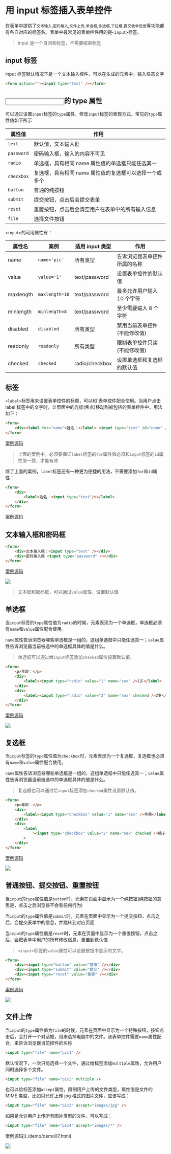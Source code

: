 # 用 input 标签插入表单控件

在表单中提供了`文本输入`,`密码输入`,`文件上传`,`单选框`,`多选框`,`下拉框`,`提交表单信息`等功能都有各自对应的标签名。表单中最常见的表单控件用的是`<input>`标签。

> input 是一个自闭和标签，不需要结束标签

## input 标签

input 标签默认情况下是一个文本输入控件，可以在生成的元素中，输入任意文字

```html
<form action=""><input type="text" /></form>
```

## <input>的 type 属性

可以通过设置`input`标签的`type`属性，修改`input`标签的表现方式，常见的`type`属性值如下所示

| 属性值     | 作用                                                   |
| ---------- | ------------------------------------------------------ |
| `text`     | 默认值，文本输入框                                     |
| `password` | 密码输入框，输入的内容不可见                           |
| `radio`    | 单选框，具有相同 name 属性值的单选框只能任选其一       |
| `checkbox` | 复选框，具有相同 name 属性值的复选框可以选择一个或多个 |
| `button`   | 普通的纯按钮                                           |
| `submit`   | 提交按钮，点击后会提交表单                             |
| `reset`    | 重置按钮，点击后会清空用户在表单中的所有输入信息       |
| `file`     | 选择文件按钮                                           |

`<input>`的可用属性有：

| 属性名    | 案例           | 适用 input 类型 | 作用                         |
| --------- | -------------- | --------------- | ---------------------------- |
| name      | `name='pic'`   | 所有类型        | 告诉浏览器表单控件所属的名称 |
| value     | `value='1'`    | text/password   | 设置表单控件的默认值         |
| maxlength | `maxlength=10` | text/password   | 最多允许用户输入 10 个字符   |
| minlength | `minlength=8`  | text/password   | 至少需要输入 8 个字符        |
| disabled  | `disabled`     | 所有类型        | 禁用当前表单控件(不能修改值) |
| readonly  | `readonly`     | 所有类型        | 限制表单控件只读(不能修改值) |
| checked   | `checked`      | radio/checkbox  | 设置单选框和复选框的默认值   |

## <label>标签

`<label>`标签用来设置表单控件的标题，可以和`表单控件配合使用。当用户点击 label 标签中的文字时，让页面中的光标(焦点)移动到被包括的表单控件中，用法如下：

```html
<form>
    <div><label for="name">姓名：</label> <input type="text" id="name" /></div>
</form>
```

[案例源码](./demo/demo01.html)

> 上面的案例中，必须要保证`label`标签的`for`属性值必须和`input`标签的`id`属性值一致，才能有效

除了上面的案例，`label`标签还有一种更为便捷的用法，不需要添加`for`和`id`属性：

```html
<form>
    <div>
        <label>姓名：<input type="text"/></label>
    </div>
</form>
```

[案例源码](./demo/demo02.html)

## 文本输入框和密码框

```html
<form>
    <div>文本输入框：<input type="text" /></div>
    <div>密码输入框 <input type="password" /></div>
</form>
```

[案例源码](./demo/demo03.html)

![](./images/03.png)

> 文本框和密码框，可以通过`value`属性，设置默认值

## 单选框

当`input`标签的`type`属性值为`radio`的时候，元素表现为一个单选框，单选框必须有`name`和`value`属性配合使用。

`name`属性告诉浏览器哪些单选框是一组的，这组单选框中只能任选其一；`value`属性告诉浏览器当前被选中的单选框具体的值是什么。

> 单选框可以通过给`input`标签添加`checked`属性设置默认值，

```html
<form>
    <p>年龄：</p>
    <div>
        <label><input type="radio" value="1" name="sex" />1岁</label>
    </div>
    <div>
        <label><input type="radio" value="2" name="sex" checked />2岁</label>
    </div>
</form>
```

[案例源码](./demo/demo04.html)

![](./images/04.png)

## 复选框

当`input`标签的`type`属性值为`checkbox`时，元素表现为一个复选框，复选框也必须有`name`和`value`属性配合使用。

`name`属性告诉浏览器哪些单选框是一组的，这组单选框中只能任选其一；`value`属性告诉浏览器当前被选中的单选框具体的值是什么。

> 复选框也可以通过给`input`标签添加`checked`属性设置默认值。

```html
<form>
    <p>年龄：</p>
    <div>
        <label><input type="checkbox" value="1" name="sex" />苹果</label>
    </div>
    <div>
        <label
            ><input type="checkbox" value="2" name="sex" checked />橘子</label
        >
    </div>
</form>
```

[案例源码](./demo/demo05.html)

![](./images/05.png)

## 普通按钮、提交按钮、重置按钮

当`input`的`type`属性值是`button`时，元素在页面中显示为一个纯按钮(纯按钮的意思是，点击之后浏览器不会有任何行为)

当`input`的`type`属性值是`submit`时，元素在页面中显示为一个提交按钮，点击之后，会提交表单中的信息，并跳转到对应页面

当`input`的`type`属性值是`reset`时，元素在页面中显示为一个重置按钮，点击之后，会把表单中用户的所有修改信息，重置到默认值

> `<input>`标签的`value`属性可以设置按钮中显示的文字。

```html
<form>
    <div><input type="button" value="按钮" /></div>
    <div><input type="submit" value="提交" /></div>
    <div><input type="reset" value="重置" /></div>
</form>
```

[案例源码](./demo/demo06.html)

![](./images/06.png)

## 文件上传

当`input`的`type`属性值为`file`的时候，元素在页面中显示为一个特殊按钮，按钮点击后，会打开一个对话框，用来选择电脑中的文件。该表单控件需要`name`属性配合，来告诉浏览器当前控件的名称

```html
<input type="file" name="pic1" />
```

默认情况下，一次只能选择一个文件，通过给标签添加`multiple`属性，允许用户同时选择多个文件。

```html
<input type="file" name="pic2" multiple />
```

也可以给标签添加`accept`属性，限制用户上传的文件类型，属性值是文件的 MIME 类型，比如只允许上传 jpg 格式的图片文件，应该写成：

```html
<input type="file" name="pic3" accept="images/jpg" />
```

如果是允许用户上传所有图片类型的文件，可以写成：

```html
<input type="file" name="pic4" accept="images/*" />
```

案例源码](./demo/demo07.html)

![](./images/07.png)
